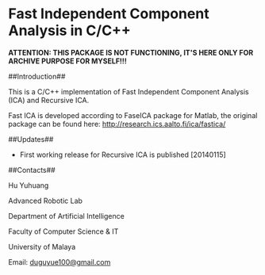 Fast Independent Component Analysis in C/C++
=======

__ATTENTION: THIS PACKAGE IS NOT FUNCTIONING, IT'S HERE ONLY FOR ARCHIVE PURPOSE FOR MYSELF!!!__

##Introduction##

This is a C/C++ implementation of Fast Independent Component Analysis (ICA) and Recursive ICA.

Fast ICA is developed according to FaseICA package for Matlab, the original package can be found here:
http://research.ics.aalto.fi/ica/fastica/

##Updates##

+ First working release for Recursive ICA is published [20140115]

##Contacts##

Hu Yuhuang

Advanced Robotic Lab

Department of Artificial Intelligence

Faculty of Computer Science & IT

University of Malaya

Email: duguyue100@gmail.com
